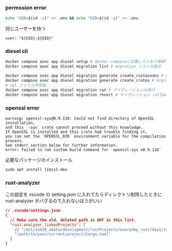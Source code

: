 ### permssion error

```sh
echo "UID=$(id -u)" >> .env && echo "GID=$(id -g)" >> .env
```

同じユーザーを持つ

```docker-compose
user: "${UID}:${GID}"
```

### diesel cli

```sh
docker compose exec app diesel setup # docker-composeに記載したとおり接続できるかの確認 DATABASE_URLが正しいことの確認
docker compose exec app diesel migration list # migration リストの表示

docker compose exec app diesel migration generate create_rustaceans # migration ファイルの作成
docker compose exec app diesel migration generate create_crates # migration ファイルの作成
# sql ファイル作成後
docker compose exec app diesel migration run # マイグレーションの実行
docker compose exec app diesel migration revert # マイグレーション rollback
```

### openssl error

```
warning: openssl-sys@0.9.110: Could not find directory of OpenSSL installation,
and this `-sys` crate cannot proceed without this knowledge.
If OpenSSL is installed and this crate had trouble finding it,
you can set the `OPENSSL_DIR` environment variable for the compilation process.
See stderr section below for further information.
error: failed to run custom build command for `openssl-sys v0.9.110`
```

必要なパッケージのインストール

```sh
sudo apt install libssl-dev
```

### rust-analyzer

この設定を vscode の setting.json に入れてたらディレクトリ削除したときに
rust-analyzer がバグるので入れないほうがいい

```json
// .vscode/settings.json
{
  // Make sure the old, deleted path is NOT in this list.
  "rust-analyzer.linkedProjects": [
    // "/mnt/su650_adata/development/rustProjects/everyday_rust/day1/temp_converter/Cargo.toml", // <--- DELETE THIS LINE
    "/path/to/your/current/project/Cargo.toml"
  ]
}
```
